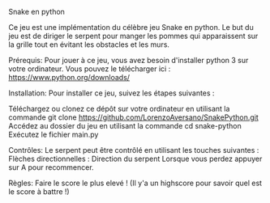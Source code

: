 Snake en python

Ce jeu est une implémentation du célèbre jeu Snake en python. Le but du jeu est de diriger le serpent pour manger les pommes qui apparaissent sur la grille tout en évitant les obstacles et les murs.

Prérequis:
Pour jouer à ce jeu, vous avez besoin d'installer python 3 sur votre ordinateur. Vous pouvez le télécharger ici : https://www.python.org/downloads/

Installation:
Pour installer ce jeu, suivez les étapes suivantes :

Téléchargez ou clonez ce dépôt sur votre ordinateur en utilisant la commande git clone https://github.com/LorenzoAversano/SnakePython.git
Accédez au dossier du jeu en utilisant la commande cd snake-python
Exécutez le fichier main.py 

Contrôles:
Le serpent peut être contrôlé en utilisant les touches suivantes :
Flèches directionnelles : Direction du serpent
Lorsque vous perdez appuyer sur A pour recommencer.

Règles: 
Faire le score le plus elevé ! (Il y'a un highscore pour savoir quel est le score à battre !)
